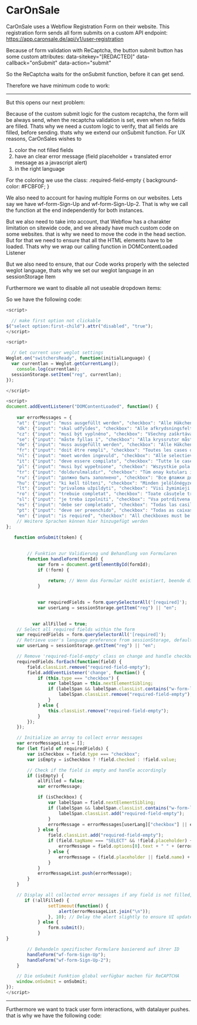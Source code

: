 # CarOnSale


CarOnSale uses a Webflow Registration Form on their website. This registration form sends all form submits on a custom API endpoint: https://app.caronsale.de/api/v1/user-registration

Because of form validation with ReCaptcha, the button submit button has some custom attributes:
data-sitekey="[REDACTED]"
data-callback="onSubmit"
data-action="submit"

So the ReCaptcha waits for the onSubmit function, before it can get send.

Therefore we have minimum code to work:

<script>
function onSubmit(token) {
    var form = document.getElementById('wf-form-Sign-Up');
    if (form) {
        form.submit();  //  This sends the form when the reCAPTCHA is validated.
    } else {
        console.error('Form not found');  // Error message if the form is not found.
    }
}
</script>

___________________________________


But this opens our next problem:

Because of the custom submit logic for the custom recaptcha, the form will be always send, when the recaptcha validation is set, even when no fields are filled. Thats why we need a custom logic to verify, that all fields are filled, before sending. thats why we extend our onSubmit function. For UX reasons, CarOnSales wishes to
1. color the not filled fields
2. have an clear error message (field placeholder + translated error message as a javascript alert)
3. in the right language

For the coloring we use the class:
.required-field-empty {
    background-color: #FCBF0F;
}

We also need to account for having multiple Forms on our websites. Lets say we have wf-form-Sign-Up and wf-form-Sign-Up-2. That is why we call the function at the end independently for both instances.

But we also need to take into account, that Webflow has a charakter limitation on sitewide code, and we already have much custom code on some websites. that is why we need to move the code in the head section. But for that we need to ensure that all the HTML elements have to be loaded. Thats why we wrap our calling function in DOMContentLoaded Listener

But we also need to ensure, that our Code works properly with the selected weglot language, thats why we set our weglot language in an sessionStorage Item

Furthermore we want to disable all not useable dropdown items:

So we have the following code:

```javascript
<script>

  // make first option not clickable 
$("select option:first-child").attr("disabled", "true");
</script>

<script>

  // Get current user weglot settings
Weglot.on("switchersReady", function(initialLanguage) {
  var currentlan = Weglot.getCurrentLang();
	console.log(currentlan);
  sessionStorage.setItem("reg", currentlan);
});

</script>

<script>
document.addEventListener("DOMContentLoaded", function() {
   
    var errorMessages = {
    "at": {"input": "muss ausgefüllt werden", "checkbox": "Alle Häkchen sollen gesetzt werden"},
    "dk": {"input": "skal udfyldes", "checkbox": "Alle afkrydsningsfelter skal markeres"},
    "cz": {"input": "musí být vyplněno", "checkbox": "Všechny zaškrtávací políčka musí být zaškrtnuta"},
    "se": {"input": "måste fyllas i", "checkbox": "Alla kryssrutor måste vara ikryssade"},
    "de": {"input": "muss ausgefüllt werden", "checkbox": "Alle Häkchen sollen gesetzt werden"},
    "fr": {"input": "doit être rempli", "checkbox": "Toutes les cases doivent être cochées"},
    "nl": {"input": "moet worden ingevuld", "checkbox": "Alle selectievakjes moeten worden aangevinkt"},
    "it": {"input": "deve essere compilato", "checkbox": "Tutte le caselle devono essere selezionate"},
    "pl": {"input": "musi być wypełnione", "checkbox": "Wszystkie pola wyboru muszą być zaznaczone"},
    "tr": {"input": "doldurulmalıdır", "checkbox": "Tüm onay kutuları işaretlenmelidir"},
    "ru": {"input": "должно быть заполнено", "checkbox": "Все флажки должны быть установлены"},
    "hu": {"input": "ki kell tölteni", "checkbox": "Minden jelölőnégyzetet be kell jelölni"},
    "lt": {"input": "privaloma užpildyti", "checkbox": "Visi žymimieji laukeliai turi būti pažymėti"},
    "ro": {"input": "trebuie completat", "checkbox": "Toate căsuțele trebuie bifate"},
    "sl": {"input": "je treba izpolniti", "checkbox": "Vsa potrditvena polja je treba označiti"},
    "es": {"input": "debe ser completado", "checkbox": "Todas las casillas deben estar marcadas"},
    "pt": {"input": "deve ser preenchido", "checkbox": "Todas as caixas de seleção devem ser marcadas"},
    "en": {"input": "is required", "checkbox": "All checkboxes must be checked"}
    // Weitere Sprachen können hier hinzugefügt werden
};
   
   function onSubmit(token) {
     

        // Funktion zur Validierung und Behandlung von Formularen
        function handleForm(formId) {
            var form = document.getElementById(formId);
            if (!form) {
               
                return; // Wenn das Formular nicht existiert, beende die Funktion
            }
          

            var requiredFields = form.querySelectorAll('[required]');
            var userLang = sessionStorage.getItem("reg") || "en";
         

          var allFilled = true;
    // Select all required fields within the form
    var requiredFields = form.querySelectorAll('[required]');
    // Retrieve user's language preference from sessionStorage, default to English
    var userLang = sessionStorage.getItem("reg") || "en";

    // Remove 'required-field-empty' class on change and handle checkbox-specific logic
    requiredFields.forEach(function(field) {
        field.classList.remove("required-field-empty");
        field.addEventListener('change', function() {
            if (this.type === "checkbox") {
                var labelSpan = this.nextElementSibling;
                if (labelSpan && labelSpan.classList.contains("w-form-label")) {
                    labelSpan.classList.remove("required-field-empty");
                }
            } else {
                this.classList.remove("required-field-empty");
            }
        });
    });

    // Initialize an array to collect error messages
    var errorMessageList = [];
    for (let field of requiredFields) {
        var isCheckbox = field.type === "checkbox";
        var isEmpty = isCheckbox ? !field.checked : !field.value;

        // Check if the field is empty and handle accordingly
        if (isEmpty) {
            allFilled = false;
            var errorMessage;

            if (isCheckbox) {
                var labelSpan = field.nextElementSibling;
                if (labelSpan && labelSpan.classList.contains("w-form-label")) {
                    labelSpan.classList.add("required-field-empty");
                }
                errorMessage = errorMessages[userLang]["checkbox"] || errorMessages["en"]["checkbox"];
            } else {
                field.classList.add("required-field-empty");
                if (field.tagName === "SELECT" && !field.placeholder) {
                    errorMessage = field.options[0].text + " " + (errorMessages[userLang]["input"] || errorMessages["en"]["input"]);
                } else {
                    errorMessage = (field.placeholder || field.name) + " " + (errorMessages[userLang]["input"] || errorMessages["en"]["input"]);
                }
            }
            errorMessageList.push(errorMessage);
        }
    }

    // Display all collected error messages if any field is not filled, otherwise submit the form
       if (!allFilled) {
                setTimeout(function() {
                    alert(errorMessageList.join("\n"));
                }, 10); // Delay the alert slightly to ensure UI updates happen first
            } else {
                form.submit();
            }
}

        // Behandeln spezifischer Formulare basierend auf ihrer ID
        handleForm("wf-form-Sign-Up");
        handleForm("wf-form-Sign-Up-2");
    }

    // Die onSubmit Funktion global verfügbar machen für ReCAPTCHA
    window.onSubmit = onSubmit;
});
</script>

```
___________________________________________________________________________________________________________________





Furthermore we want to track user form interactions, with datalayer pushes. that is why we have the following code:



<!--Combine two form fields to generate phone number with dialing code-->
<script>

var dial = document.getElementById('Dialing-code');
var number = document.getElementById('Phone-number');
var completenumber = document.getElementById('Phone-sup');




number.addEventListener('input', function (evt) {
completenumber.value = dial.value + " " + number.value;
});


</script>

<script>

const form = document.querySelector('#Sign-Up-sales-force');
const country = document.querySelector('#Land-sup');
const buyer = document.querySelector('#Datenschutz-sup');

function submitForm() {

  window.dataLayer = window.dataLayer || [];
  dataLayer.push({
    'event': 'buyer-signup-form-submit',
    'country': country.value,
    'buyer': buyer.checked,
  }); 
}

form.addEventListener('submit', submitForm);  
  
</script>

<script>
//Tracking inputs

//company name
$('#Firmenname-sup').click(function() {

 window.dataLayer.push({
  event: 'gtm_event',
  eventName: 'registration_form_interaction',
  itemName: 'click_companyName',
  formName: 'registration_form_registration_form_top_signupLP'
 });
 
});

//Country
$('#Land-sup').click(function() {

 window.dataLayer.push({
  event: 'gtm_event',
  eventName: 'registration_form_interaction',
  itemName: 'click_Country',
  formName: 'registration_form_registration_form_signupLP'
 });
 
});


//email
$('#Email-sup').click(function() {

 window.dataLayer.push({
  event: 'gtm_event',
  eventName: 'registration_form_interaction',
  itemName: 'click_Email',
  formName: 'registration_form_registration_form_signupLP'
 });
 
});


//dialing-code
$('#Dialing-code').click(function() {

 window.dataLayer.push({
  event: 'gtm_event',
  eventName: 'registration_form_interaction',
  itemName: 'click_dialingCode',
  formName: 'registration_form_registration_form_signupLP'
 });
 
});


//phone-number
$('#Phone-number').click(function() {

 window.dataLayer.push({
  event: 'gtm_event',
  eventName: 'registration_form_interaction',
  itemName: 'click_phoneNumber',
  formName: 'registration_form_registration_form_signupLP'
 });
 
});

//confirmation Car Dealer
$('#Autohaendler-sup').click(function() {

 window.dataLayer.push({
  event: 'gtm_event',
  eventName: 'registration_form_interaction',
  itemName: 'click_carDealerConfirmation',
  formName: 'registration_form_registration_form_signupLP'
 });
 
});

//GDPR
$('#Datenschutz-sup').click(function() {

 window.dataLayer.push({
  event: 'gtm_event',
  eventName: 'registration_form_interaction',
  itemName: 'click_GDPR',
  formName: 'registration_form_registration_form_signupLP'
 });
 
});

$("#confirm").click(function() {
  sessionStorage.setItem("form", "signup-lp");
});

</script>
